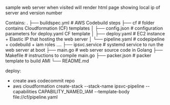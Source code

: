 sample web server when visited will render html page showing local ip of server
and version number

Contains:
.
├── buildspec.yml       # AWS Codebuild steps
├── cf                  # folder contains Cloudformation (CF) templates
│   ├── config.json     # configuration parameters for deploy.yaml CF template
│   ├── deploy.yaml     # EC2 instance + Elastic IP that hosting the web server
│   └── pipeline.yaml   # codepipeline + codebuild + iam roles ....
├── ipsvc.service       # systemd service to run the web server at boot
├── main.go             # web server source code in Golang
├── Makefile            # instructions to compile main.go
├── packer.json         # packer template to build AMI
└── README.md

deploy:
- create aws codecommit repo
- aws cloudformation create-stack --stack-name ipsvc-pipeline --capabilities CAPABILITY_NAMED_IAM --template-body file://cf/pipeline.yaml
